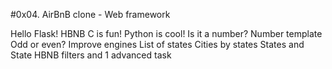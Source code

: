 #0x04. AirBnB clone - Web framework

Hello Flask!
HBNB
C is fun!
Python is cool!
Is it a number?
Number template
Odd or even?
Improve engines
List of states
Cities by states
States and State
HBNB filters and 1 advanced task
